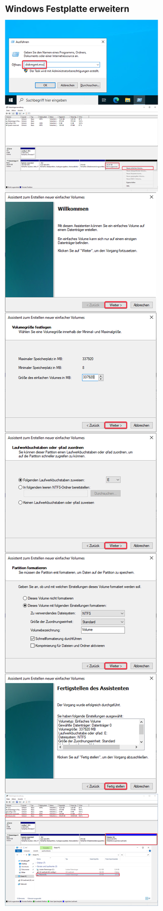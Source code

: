 # Windows Festplatte erweitern

<img src="../../assets/rootserver/installationshilfe/windows-festplatte-erweitern/schritt1.png" alt="">
<img src="../../assets/rootserver/installationshilfe/windows-festplatte-erweitern/schritt2.png" alt="">
<img src="../../assets/rootserver/installationshilfe/windows-festplatte-erweitern/schritt3.png" alt="">
<img src="../../assets/rootserver/installationshilfe/windows-festplatte-erweitern/schritt4.png" alt="">
<img src="../../assets/rootserver/installationshilfe/windows-festplatte-erweitern/schritt5.png" alt="">
<img src="../../assets/rootserver/installationshilfe/windows-festplatte-erweitern/schritt6.png" alt="">
<img src="../../assets/rootserver/installationshilfe/windows-festplatte-erweitern/schritt7.png" alt="">
<img src="../../assets/rootserver/installationshilfe/windows-festplatte-erweitern/schritt8.png" alt="">
